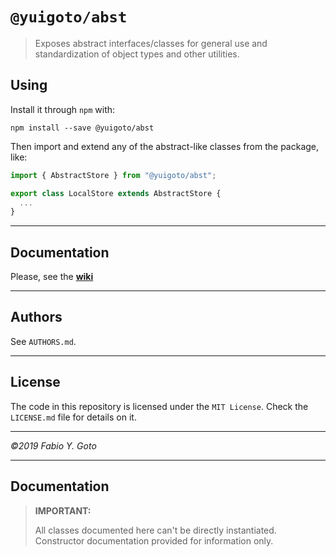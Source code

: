`@yuigoto/abst`
===============

> Exposes abstract interfaces/classes for general use and standardization of object types and other utilities.

Using
-----

Install it through `npm` with:

```
npm install --save @yuigoto/abst
```

Then import and extend any of the abstract-like classes from the package, like:

```js
import { AbstractStore } from "@yuigoto/abst";

export class LocalStore extends AbstractStore {
  ...
}
```

-----

Documentation
-------------

Please, see the [**wiki**](https://github.com/yuigoto/abst/wiki)

-----

Authors
-------

See `AUTHORS.md`.

-----

License
-------

The code in this repository is licensed under the `MIT License`. Check the `LICENSE.md` file for details on it.

-----

_©2019 Fabio Y. Goto_

-----

Documentation
-------------

> **IMPORTANT:**
> 
> All classes documented here can't be directly instantiated. Constructor documentation provided for information only.
